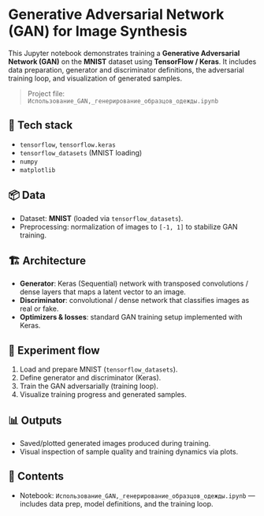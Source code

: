 
# Generative Adversarial Network (GAN) for Image Synthesis

This Jupyter notebook demonstrates training a **Generative Adversarial Network (GAN)** on the **MNIST** dataset using **TensorFlow / Keras**. It includes data preparation, generator and discriminator definitions, the adversarial training loop, and visualization of generated samples.

> Project file: `Использование_GAN,_генерирование_образцов_одежды.ipynb`

## 🧰 Tech stack
- `tensorflow`, `tensorflow.keras`
- `tensorflow_datasets` (MNIST loading)
- `numpy`
- `matplotlib`

## 📦 Data
- Dataset: **MNIST** (loaded via `tensorflow_datasets`).
- Preprocessing: normalization of images to `[-1, 1]` to stabilize GAN training.

## 🏗️ Architecture
- **Generator**: Keras (Sequential) network with transposed convolutions / dense layers that maps a latent vector to an image.
- **Discriminator**: convolutional / dense network that classifies images as real or fake.
- **Optimizers & losses**: standard GAN training setup implemented with Keras.

## 🚀 Experiment flow
1. Load and prepare MNIST (`tensorflow_datasets`).
2. Define generator and discriminator (Keras).
3. Train the GAN adversarially (training loop).
4. Visualize training progress and generated samples.

## 📊 Outputs
- Saved/plotted generated images produced during training.
- Visual inspection of sample quality and training dynamics via plots.

## 📄 Contents
- Notebook: `Использование_GAN,_генерирование_образцов_одежды.ipynb` — includes data prep, model definitions, and the training loop.


